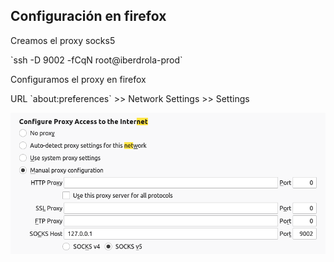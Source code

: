 ## Configuración en firefox

<p>Creamos el proxy socks5</p>
`ssh -D 9002 -fCqN root@iberdrola-prod`

<p>Configuramos el proxy en firefox</p>
URL `about:preferences` >> Network Settings >> Settings

![logo2](media/firefox_socks5.png)

